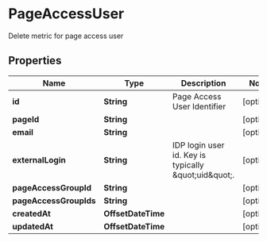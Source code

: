 

# PageAccessUser

Delete metric for page access user

## Properties

Name | Type | Description | Notes
------------ | ------------- | ------------- | -------------
**id** | **String** | Page Access User Identifier |  [optional]
**pageId** | **String** |  |  [optional]
**email** | **String** |  |  [optional]
**externalLogin** | **String** | IDP login user id. Key is typically \&quot;uid\&quot;. |  [optional]
**pageAccessGroupId** | **String** |  |  [optional]
**pageAccessGroupIds** | **String** |  |  [optional]
**createdAt** | **OffsetDateTime** |  |  [optional]
**updatedAt** | **OffsetDateTime** |  |  [optional]




